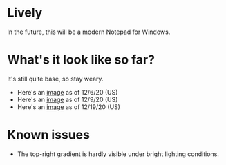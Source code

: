 # Lively
In the future, this will be a modern Notepad for Windows. 

# What's it look like so far? 
It's still quite base, so stay weary. 

- Here's an [image](https://ibb.co/6HGrd8L) as of 12/6/20  (US)
- Here's an [image](https://ibb.co/g34Rtn9) as of 12/9/20  (US)
- Here's an [image](https://ibb.co/pncbnwD) as of 12/19/20 (US)

# Known issues
- The top-right gradient is hardly visible under bright lighting conditions. 
